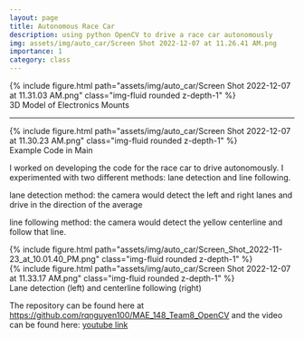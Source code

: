 ```yaml
---
layout: page
title: Autonomous Race Car
description: using python OpenCV to drive a race car autonomously
img: assets/img/auto_car/Screen Shot 2022-12-07 at 11.26.41 AM.png
importance: 1
category: class
---
```


<div class="row">
    <div class="col-sm mt-3 mt-md-0">
        {% include figure.html path="assets/img/auto_car/Screen Shot 2022-12-07 at 11.31.03 AM.png" class="img-fluid rounded z-depth-1" %}
    </div>
</div>
<div class="caption">
    3D Model of Electronics Mounts
</div>

<hr>

<div class="row">
    <div class="col-sm mt-3 mt-md-0">
        {% include figure.html path="assets/img/auto_car/Screen Shot 2022-12-07 at 11.30.23 AM.png" class="img-fluid rounded z-depth-1" %}
    </div>
</div>
<div class="caption">
    Example Code in Main
</div>

I worked on developing the code for the race car to drive autonomously. I experimented with two different methods: lane detection and line following. 

lane detection method: the camera would detect the left and right lanes and drive in the direction of the average

line following method: the camera would detect the yellow centerline and follow that line.

<div class="row">
    <div class="col-sm mt-3 mt-md-0">
        {% include figure.html path="assets/img/auto_car/Screen_Shot_2022-11-23_at_10.01.40_PM.png" class="img-fluid rounded z-depth-1" %}
    </div>
    <div class="col-sm mt-3 mt-md-0">
        {% include figure.html path="assets/img/auto_car/Screen Shot 2022-12-07 at 11.33.17 AM.png" class="img-fluid rounded z-depth-1" %}
    </div>
</div>
<div class="caption">
    Lane detection (left) and centerline following (right)
</div>

The repository can be found here at <a href=https://github.com/rqnguyen100/MAE_148_Team8_OpenCV>https://github.com/rqnguyen100/MAE_148_Team8_OpenCV</a> and the video can be found here: <a href= https://youtu.be/YZXyHBGTka8>youtube link</a>